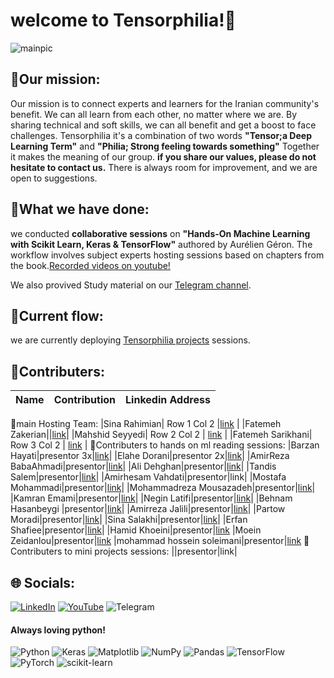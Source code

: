 # welcome to Tensorphilia!🌱
![mainpic](https://github.com/tensorphilia/tensorphilia.github.io/blob/main/official%20website.png?raw=true)
## 🚀Our mission:
Our mission is to connect experts and learners for the Iranian community's benefit. We can all learn from each other, no matter where we are. By sharing technical and soft skills, we can all benefit and get a boost to face challenges.
Tensorphilia it's a combination of two words **"Tensor;a Deep Learning Term"** and **"Philia; Strong feeling towards something"** Together it makes the meaning of our group. __if you share our values, please do not hesitate to contact us.__ There is always room for improvement, and we are open to suggestions.

## 📝What we have done:
we conducted **collaborative sessions** on **"Hands-On Machine Learning with Scikit Learn, Keras & TensorFlow"** authored by Aurélien Géron. The workflow involves subject experts hosting sessions based on chapters from the book.[Recorded videos on youtube!](https://youtube.com/playlist?list=PLIeLyw4DcPKN4keNWOpanRoD9xOPVF5uT&si=o5Psx1aYshc_vxik)

We also provived Study material on our [Telegram channel](https://t.me/tensorphilia).

## 🎯Current flow:
we are currently deploying [Tensorphilia projects](https://github.com/tensorphilia/projects) sessions.

## 🤝Contributers:
|Name|Contribution|Linkedin Address| 
|----------|----------|----------| 
👥main Hosting Team:
|Sina Rahimian| Row 1 Col 2 |[link](https://www.linkedin.com/in/sina-rahimian-774935287/) | 
|Fatemeh Zakerian||[link](https://www.linkedin.com/in/ftme-zakerian/)|
|Mahshid Seyyedi| Row 2 Col 2 | [link](https://www.linkedin.com/in/mahshid-seyyedi) | 
|Fatemeh Sarikhani| Row 3 Col 2 | [link](https://www.linkedin.com/in/fatemeh-sarikhani) |
🤝Contributers to hands on ml reading sessions:
|Barzan Hayati|presentor 3x|[link](linkedin.com/in/barzanhayati)|
|Elahe Dorani|presentor 2x|[link](linkedin.com/in/elahe-dorani)|
|AmirReza BabaAhmadi|presentor|[link](linkedin.com/in/amirreza-babaahmadi)|
|Ali Dehghan|presentor|[link](linkedin.com/in/ali-dehghan0)|
|Tandis Salem|presentor|[link](linkedin.com/in/tandissalem)|
|Amirhesam Vahdati|presentor|link|
|Mostafa Mohammadi|presentor|[link](linkedin.com/in/mostafamhammadi)|
|Mohammadreza Mousazadeh|presentor|[link](linkedin.com/in/mohammadreza-mousazadeh)|
|Kamran Emami|presentor|[link](linkedin.com/in/hamed-emami)|
|Negin Latifi|presentor|[link](linkedin.com/in/negin-latifi)|
|Behnam Hasanbeygi |presentor|[link](linkedin.com/in/behnam-hasanbeygi)|
|Amirreza Jalili|presentor|[link](linkedin.com/in/amirreza-jalili)|
|Partow Moradi|presentor|[link](linkedin.com/in/partow-moradi)|
|Sina Salakhi|presentor|[link](linkedin.com/in/sina-salakhi)|
|Erfan Shafiee|presentor|[link](linkedin.com/in/erfan-shafiee-moghadam-)|
|Hamid Khoeini|presentor|[link](linkedin.com/in/hamid-khoeini)
|Moein Zeidanlou|presentor|[link](linkedin.com/in/moein-zeidanlou)
|mohammad hossein soleimani|presentor|[link](linkedin.com/in/mohammad-hosseyn-soleimani)
🤝Contributers to mini projects sessions:
||presentor|link|



## 🌐 Socials:
[![LinkedIn](https://img.shields.io/badge/LinkedIn-%230077B5.svg?logo=linkedin&logoColor=white)](https://www.linkedin.com/company/tensorphilia/) [![YouTube](https://img.shields.io/badge/YouTube-%23FF0000.svg?logo=YouTube&logoColor=white)](https://youtube.com/@Tensorphilia) ![Telegram](https://img.shields.io/badge/-telegram-red?color=white&logo=telegram&logoColor=black)

#### Always loving python!
![Python](https://img.shields.io/badge/python-3670A0?style=for-the-badge&logo=python&logoColor=ffdd54) ![Keras](https://img.shields.io/badge/Keras-%23D00000.svg?style=for-the-badge&logo=Keras&logoColor=white) ![Matplotlib](https://img.shields.io/badge/Matplotlib-%23ffffff.svg?style=for-the-badge&logo=Matplotlib&logoColor=black) ![NumPy](https://img.shields.io/badge/numpy-%23013243.svg?style=for-the-badge&logo=numpy&logoColor=white) ![Pandas](https://img.shields.io/badge/pandas-%23150458.svg?style=for-the-badge&logo=pandas&logoColor=white) ![TensorFlow](https://img.shields.io/badge/TensorFlow-%23FF6F00.svg?style=for-the-badge&logo=TensorFlow&logoColor=white) ![PyTorch](https://img.shields.io/badge/PyTorch-%23EE4C2C.svg?style=for-the-badge&logo=PyTorch&logoColor=white) ![scikit-learn](https://img.shields.io/badge/scikit--learn-%23F7931E.svg?style=for-the-badge&logo=scikit-learn&logoColor=white) 



